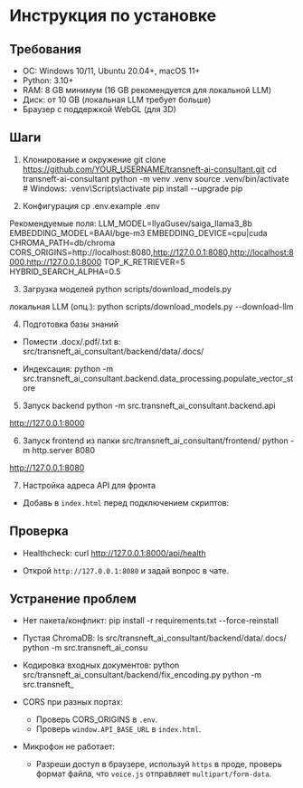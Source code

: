 # Инструкция по установке

## Требования
- ОС: Windows 10/11, Ubuntu 20.04+, macOS 11+
- Python: 3.10+
- RAM: 8 GB минимум (16 GB рекомендуется для локальной LLM)
- Диск: от 10 GB (локальная LLM требует больше)
- Браузер с поддержкой WebGL (для 3D)

## Шаги

1) Клонирование и окружение
git clone https://github.com/YOUR_USERNAME/transneft-ai-consultant.git
cd transneft-ai-consultant
python -m venv .venv
source .venv/bin/activate # Windows: .venv\Scripts\activate
pip install --upgrade pip

2) Конфигурация
cp .env.example .env

Рекомендуемые поля:
LLM_MODEL=IlyaGusev/saiga_llama3_8b
EMBEDDING_MODEL=BAAI/bge-m3
EMBEDDING_DEVICE=cpu|cuda
CHROMA_PATH=db/chroma
CORS_ORIGINS=http://localhost:8080,http://127.0.0.1:8080,http://localhost:8000,http://127.0.0.1:8000
TOP_K_RETRIEVER=5
HYBRID_SEARCH_ALPHA=0.5

3) Загрузка моделей
python scripts/download_models.py

локальная LLM (опц.):
python scripts/download_models.py --download-llm

4) Подготовка базы знаний
- Помести .docx/.pdf/.txt в:
src/transneft_ai_consultant/backend/data/.docs/

- Индексация:
python -m src.transneft_ai_consultant.backend.data_processing.populate_vector_store

5) Запуск backend
python -m src.transneft_ai_consultant.backend.api

http://127.0.0.1:8000

6) Запуск frontend
из папки src/transneft_ai_consultant/frontend/
python -m http.server 8080

http://127.0.0.1:8080

7) Настройка адреса API для фронта
- Добавь в `index.html` перед подключением скриптов:
<script>window.API_BASE_URL = 'http://127.0.0.1:8000';</script>

## Проверка

- Healthcheck:
curl http://127.0.0.1:8000/api/health

- Открой `http://127.0.0.1:8080` и задай вопрос в чате.

## Устранение проблем

- Нет пакета/конфликт:
pip install -r requirements.txt --force-reinstall

- Пустая ChromaDB:
ls src/transneft_ai_consultant/backend/data/.docs/
python -m src.transneft_ai_consu

- Кодировка входных документов:
python src/transneft_ai_consultant/backend/fix_encoding.py
python -m src.transneft_

- CORS при разных портах:
  - Проверь CORS_ORIGINS в `.env`.
  - Проверь `window.API_BASE_URL` в `index.html`.
- Микрофон не работает:
  - Разреши доступ в браузере, используй `https` в проде, проверь формат файла, что `voice.js` отправляет `multipart/form-data`.